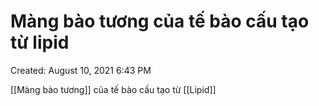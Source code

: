 ---
---

# Màng bào tương của tế bào cấu tạo từ lipid

Created: August 10, 2021 6:43 PM

[[Màng bào tương]] của tế bào cấu tạo từ [[Lipid]]